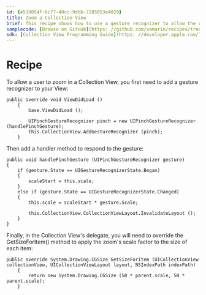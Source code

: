 ```yaml
---
id: {4538054f-6c77-40cc-9dbb-7285053e4029}  
title: Zoom a Collection View  
brief: This recipe shows how to use a gesture recognizer to allow the user to zoom in a Collection View.  
samplecode: [Browse on GitHub](https: //github.com/xamarin/recipes/tree/master/ios/content_controls/collection_view/collection_view_zoom)  
sdk: [Collection View Programming Guide](https: //developer.apple.com/library/ios/documentation/WindowsViews/Conceptual/CollectionViewPGforIOS/Introduction/Introduction.html)  
---
```


<a name="Recipe" class="injected"></a>


# Recipe

To allow a user to zoom in a Collection View, you first need to add a gesture
	recognizer to your View: 

```
public override void ViewDidLoad ()
	{
		base.ViewDidLoad ();

		UIPinchGestureRecognizer pinch = new UIPinchGestureRecognizer (handlePinchGesture);
		this.CollectionView.AddGestureRecognizer (pinch);
	}
```

Then add a handler method to respond to the gesture: 

```
public void handlePinchGesture (UIPinchGestureRecognizer gesture)
{
	if (gesture.State == UIGestureRecognizerState.Began)
	{
		scaleStart = this.scale;
	}
	else if (gesture.State == UIGestureRecognizerState.Changed)
	{
		this.scale = scaleStart * gesture.Scale;

		this.CollectionView.CollectionViewLayout.InvalidateLayout ();
	}
}
```

Finally, in the Collection View's delegate, you will need to override
	the GetSizeForItem() method to apply the zoom's scale factor to the size of each item: 

```
public override System.Drawing.CGSize GetSizeForItem (UICollectionView collectionView, UICollectionViewLayout layout, NSIndexPath indexPath)
	{
		return new System.Drawing.CGSize (50 * parent.scale, 50 * parent.scale);
	}
```